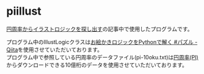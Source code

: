 # piillust

[円周率からイラストロジックを探し出す](https://shanagi314.hatenablog.com/entry/2025/04/22/223438)の記事中で使用したプログラムです。  

プログラム中のIllustLogicクラスは[お絵かきロジックをPythonで解く #パズル - Qiita](https://qiita.com/Y1248T/items/dcc74f19eb4df32afaa3)を使用させていただいております。  
プログラム中で参照している円周率のデータファイル(pi-10oku.txt)は[円周率(PI)](https://www.tstcl.jp/randd/constants/pi/)からダウンロードできる10億桁のデータを使用させていただいております。


